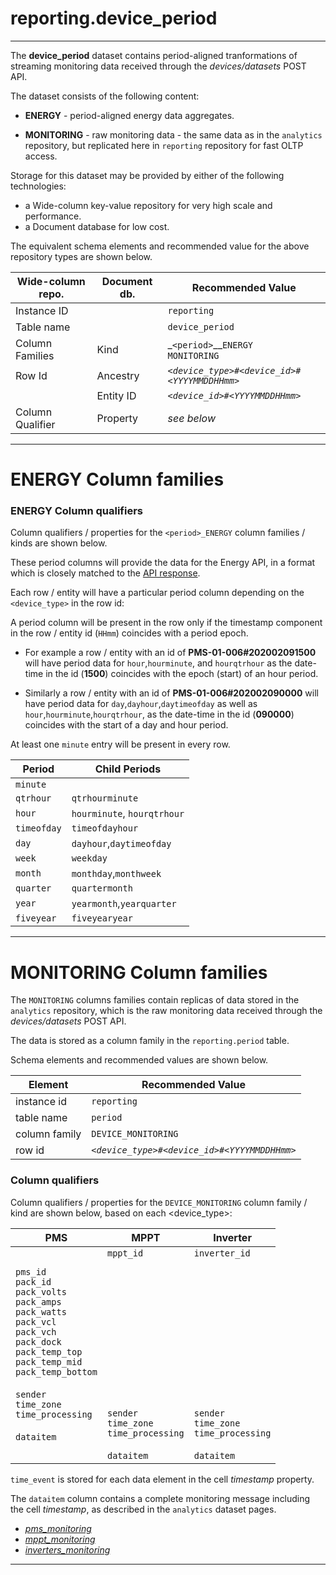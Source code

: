 
# reporting.device_period 
---

The **device_period** dataset contains period-aligned tranformations of streaming monitoring data received through the _devices/datasets_ POST API.

The dataset consists of the following content:

- **ENERGY** - period-aligned energy data aggregates.

- **MONITORING** - raw monitoring data - the same data as in the `analytics` repository, but replicated here in `reporting` repository for fast OLTP access.

Storage for this dataset may be provided by either of the following technologies:

- a Wide-column key-value repository for very high scale and performance.
- a Document database for low cost.

The equivalent schema elements and recommended value for the above repository types are shown below.

Wide-column repo.       | Document db.      | Recommended Value
---                     | ---               | ---
Instance ID             |                   | `reporting`
Table name              |                   | `device_period`
Column Families         | Kind              | _`<period>`__`ENERGY`<br>`MONITORING`
Row Id                  | Ancestry          | _`<device_type>#<device_id>#<YYYYMMDDHHmm>`_
<i></i>                 | Entity ID         | _`<device_id>#<YYYYMMDDHHmm>`_
Column Qualifier        | Property          | _see below_

---

# ENERGY Column families 


### ENERGY Column qualifiers

Column qualifiers / properties for the `<period>_ENERGY` column families / kinds are shown below.

These period columns will provide the data for the Energy API, in a format which is closely matched to the [API response](/docs/api.sundaya.monitored.equipment/0/c/Examples/GET/energy%20GET%20example).

Each row / entity will have a particular period column depending on the `<device_type>` in the row id: 

A period column will be present in the row only if the timestamp component in the row / entity id (`HHmm`) coincides with a period epoch.

- For example a row / entity with an id of **PMS-01-006#202002091500** will have period data for `hour`,`hourminute`, and `hourqtrhour` as the date-time in the id (**1500**) coincides with the epoch (start) of an hour period.

- Similarly a row / entity with an id of **PMS-01-006#202002090000** will have period data for `day`,`dayhour`,`daytimeofday` as well as `hour`,`hourminute`,`hourqtrhour`, as the date-time in the id (**090000**) coincides with the start of a day and hour period.

At least one `minute` entry will be present in every row.

Period              | Child Periods
---                 | ---            
`minute`            | 
`qtrhour`           | `qtrhourminute`
`hour`              | `hourminute`, `hourqtrhour`
`timeofday`         | `timeofdayhour`
`day`               | `dayhour`,`daytimeofday`
`week`              | `weekday`
`month`             | `monthday`,`monthweek`
`quarter`           | `quartermonth`
`year`              | `yearmonth`,`yearquarter`
`fiveyear`          | `fiveyearyear`

---

# MONITORING Column families 

The `MONITORING` columns families contain replicas of data stored in the `analytics` repository, which is the raw monitoring data received through the _devices/datasets_ POST API. 

The data is stored as a column family in the `reporting.period` table.

Schema elements and recommended values are shown below.

Element             | Recommended Value
---                 | ---
instance id         | `reporting`
table name          | `period`
column family       | `DEVICE_MONITORING`
row id              | _`<device_type>#<device_id>#<YYYYMMDDHHmm>`_


### Column qualifiers

Column qualifiers / properties for the `DEVICE_MONITORING` column family / kind are shown below, based on each <device_type>: 

PMS             | MPPT              | Inverter       
---             | ---               | ---   
`pms_id`<br>`pack_id`<br>`pack_volts`<br>`pack_amps`<br>`pack_watts`<br>`pack_vcl`<br>`pack_vch`<br>`pack_dock`<br>`pack_temp_top`<br>`pack_temp_mid`<br>`pack_temp_bottom`<br><br>`sender`<br>`time_zone`<br>`time_processing`<br><br>`dataitem` | `mppt_id`<br><br><br><br><br><br><br><br><br><br><br><br><br>`sender`<br>`time_zone`<br>`time_processing`<br><br>`dataitem` | `inverter_id`<br><br><br><br><br><br><br><br><br><br><br><br><br>`sender`<br>`time_zone`<br>`time_processing`<br><br>`dataitem`

`time_event` is stored for each data element in the cell _timestamp_ property.  

The `dataitem` column contains a complete monitoring message including the cell _timestamp_, as described in the `analytics` dataset pages.

- _[pms_monitoring](/docs/api.sundaya.monitored.equipment/0/c/Implementation/Datasets/analytics/pms_monitoring)_
- _[mppt_monitoring](/docs/api.sundaya.monitored.equipment/0/c/Implementation/Datasets/analytics/mppt_monitoring)_
- _[inverters_monitoring](/docs/api.sundaya.monitored.equipment/0/c/Implementation/Datasets/analytics/inverter_monitoring)_


--- 